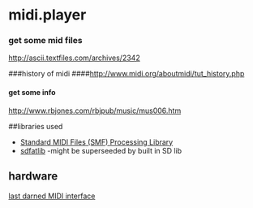 # midi.player 

### get some mid files
http://ascii.textfiles.com/archives/2342

###history of midi
####http://www.midi.org/aboutmidi/tut_history.php
#### get some info
http://www.rbjones.com/rbjpub/music/mus006.htm

##libraries used

* [Standard MIDI Files (SMF) Processing Library](https://arduinocode.codeplex.com/releases/view/115256)
* [sdfatlib](https://github.com/jbeynon/sdfatlib) -might be superseeded by built in SD lib


## hardware
[last darned MIDI interface](http://www.stephenhobley.com/blog/2011/03/14/the-last-darned-midi-interface-ill-ever-build/)